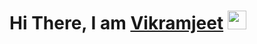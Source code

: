 <h1>Hi There, I am <a  href="https://www.linkedin.com/in/vikramjeet-khatore-a809369a/">Vikramjeet</a> <img  src="https://codingeeks.in/media/Users/vik_FwMO0US.jpeg" width="30px"></h1>
